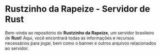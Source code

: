 # Rustzinho da Rapeize - Servidor de Rust

Bem-vindo ao repositório do **Rustzinho da Rapeize**, um servidor brasileiro de **Rust**! Aqui, você encontrará todas as informações e recursos necessários para jogar, bem como o banner e outros arquivos relacionados ao servidor.
